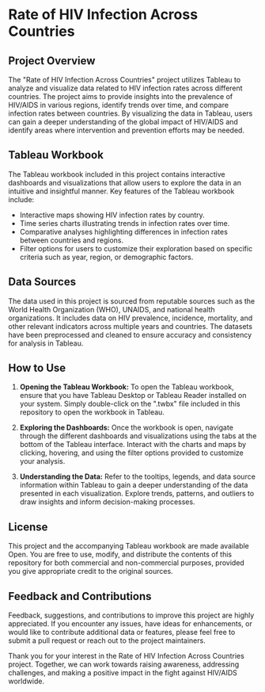 # Rate of HIV Infection Across Countries

## Project Overview

The "Rate of HIV Infection Across Countries" project utilizes Tableau to analyze and visualize data related to HIV infection rates across different countries. The project aims to provide insights into the prevalence of HIV/AIDS in various regions, identify trends over time, and compare infection rates between countries. By visualizing the data in Tableau, users can gain a deeper understanding of the global impact of HIV/AIDS and identify areas where intervention and prevention efforts may be needed.

## Tableau Workbook

The Tableau workbook included in this project contains interactive dashboards and visualizations that allow users to explore the data in an intuitive and insightful manner. Key features of the Tableau workbook include:

- Interactive maps showing HIV infection rates by country.
- Time series charts illustrating trends in infection rates over time.
- Comparative analyses highlighting differences in infection rates between countries and regions.
- Filter options for users to customize their exploration based on specific criteria such as year, region, or demographic factors.

## Data Sources

The data used in this project is sourced from reputable sources such as the World Health Organization (WHO), UNAIDS, and national health organizations. It includes data on HIV prevalence, incidence, mortality, and other relevant indicators across multiple years and countries. The datasets have been preprocessed and cleaned to ensure accuracy and consistency for analysis in Tableau.

## How to Use

1. **Opening the Tableau Workbook:** To open the Tableau workbook, ensure that you have Tableau Desktop or Tableau Reader installed on your system. Simply double-click on the ".twbx" file included in this repository to open the workbook in Tableau.

2. **Exploring the Dashboards:** Once the workbook is open, navigate through the different dashboards and visualizations using the tabs at the bottom of the Tableau interface. Interact with the charts and maps by clicking, hovering, and using the filter options provided to customize your analysis.

3. **Understanding the Data:** Refer to the tooltips, legends, and data source information within Tableau to gain a deeper understanding of the data presented in each visualization. Explore trends, patterns, and outliers to draw insights and inform decision-making processes.

## License

This project and the accompanying Tableau workbook are made available Open. You are free to use, modify, and distribute the contents of this repository for both commercial and non-commercial purposes, provided you give appropriate credit to the original sources.

## Feedback and Contributions

Feedback, suggestions, and contributions to improve this project are highly appreciated. If you encounter any issues, have ideas for enhancements, or would like to contribute additional data or features, please feel free to submit a pull request or reach out to the project maintainers.


Thank you for your interest in the Rate of HIV Infection Across Countries project. Together, we can work towards raising awareness, addressing challenges, and making a positive impact in the fight against HIV/AIDS worldwide.

